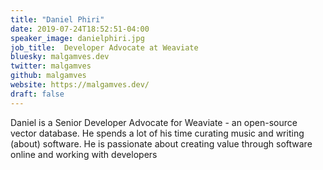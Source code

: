 ```yaml
---
title: "Daniel Phiri"
date: 2019-07-24T18:52:51-04:00
speaker_image: danielphiri.jpg
job_title:  Developer Advocate at Weaviate
bluesky: malgamves.dev
twitter: malgamves
github: malgamves
website: https://malgamves.dev/
draft: false
---
```


Daniel is a Senior Developer Advocate for Weaviate - an open-source vector database. He spends a lot of his time curating music and writing (about) software. He is passionate about creating value through software online and working with developers
